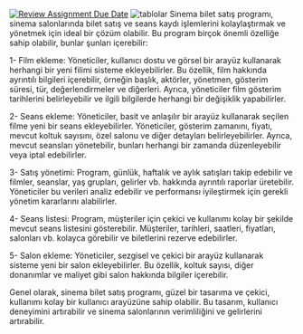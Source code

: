 [![Review Assignment Due Date](https://classroom.github.com/assets/deadline-readme-button-24ddc0f5d75046c5622901739e7c5dd533143b0c8e959d652212380cedb1ea36.svg)](https://classroom.github.com/a/uelKf0-p)
![tablolar](https://user-images.githubusercontent.com/115732425/236646078-bbc47391-e2a8-4034-8ac2-7200619e0376.png)
Sinema bilet satış programı, sinema salonlarında bilet satış ve seans kaydı işlemlerini kolaylaştırmak ve yönetmek için ideal bir çözüm olabilir. Bu program birçok önemli özelliğe sahip olabilir, bunlar şunları içerebilir:

1- Film ekleme: Yöneticiler, kullanıcı dostu ve görsel bir arayüz kullanarak herhangi bir yeni filimi sisteme ekleyebilirler. Bu özellik, film hakkında ayrıntılı bilgileri içerebilir, örneğin başlık, aktörler, yönetmen, gösterim süresi, tür, değerlendirmeler ve diğerleri. Ayrıca, yöneticiler film gösterim tarihlerini belirleyebilir ve ilgili bilgilerde herhangi bir değişiklik yapabilirler.

2- Seans ekleme: Yöneticiler, basit ve anlaşılır bir arayüz kullanarak seçilen filme yeni bir seans ekleyebilirler. Yöneticiler, gösterim zamanını, fiyatı, mevcut koltuk sayısını, özel salonu ve diğer detayları belirleyebilirler. Ayrıca, mevcut seansları yönetebilir, bunları herhangi bir zamanda düzenleyebilir veya iptal edebilirler.

3- Satış yönetimi: Program, günlük, haftalık ve aylık satışları takip edebilir ve filmler, seanslar, yaş grupları, gelirler vb. hakkında ayrıntılı raporlar üretebilir. Yöneticiler bu verileri analiz edebilir ve performansı iyileştirmek için gerekli yönetim kararlarını alabilirler.

4- Seans listesi: Program, müşteriler için çekici ve kullanımı kolay bir şekilde mevcut seans listesini gösterebilir. Müşteriler, tarihleri, saatleri, fiyatları, salonları vb. kolayca görebilir ve biletlerini rezerve edebilirler.

5- Salon ekleme: Yöneticiler, sezgisel ve çekici bir arayüz kullanarak sisteme yeni bir salon ekleyebilirler. Bu özellik, koltuk sayısı, diğer donanımlar ve maliyet gibi salon hakkında bilgiler içerebilir.

Genel olarak, sinema bilet satış programı, güzel bir tasarıma ve çekici, kullanımı kolay bir kullanıcı arayüzüne sahip olabilir. Bu tasarım, kullanıcı deneyimini artırabilir ve sinema salonlarının verimliliğini ve gelirlerini artırabilir.
